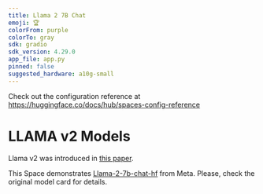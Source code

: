 ```yaml
---
title: Llama 2 7B Chat
emoji: 🏆
colorFrom: purple
colorTo: gray
sdk: gradio
sdk_version: 4.29.0
app_file: app.py
pinned: false
suggested_hardware: a10g-small
---
```


Check out the configuration reference at https://huggingface.co/docs/hub/spaces-config-reference

# LLAMA v2 Models

Llama v2 was introduced in [this paper](https://arxiv.org/abs/2307.09288).

This Space demonstrates [Llama-2-7b-chat-hf](https://huggingface.co/spaces/huggingface-projects/llama-2-13b-chat/blob/main/meta-llama/Llama-2-7b-chat-hf) from Meta. Please, check the original model card for details.
